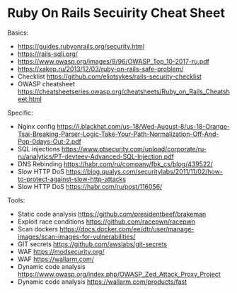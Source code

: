 # Ruby On Rails Secuirity Cheat Sheet

Basics:
- https://guides.rubyonrails.org/security.html
- https://rails-sqli.org/
- https://www.owasp.org/images/9/96/OWASP_Top_10-2017-ru.pdf
- https://xakep.ru/2013/12/03/ruby-on-rails-safe-problem/
- Checklist https://github.com/eliotsykes/rails-security-checklist
- OWASP cheatsheet https://cheatsheetseries.owasp.org/cheatsheets/Ruby_on_Rails_Cheatsheet.html

Specific:
- Nginx config https://i.blackhat.com/us-18/Wed-August-8/us-18-Orange-Tsai-Breaking-Parser-Logic-Take-Your-Path-Normalization-Off-And-Pop-0days-Out-2.pdf
- SQL injections https://www.ptsecurity.com/upload/corporate/ru-ru/analytics/PT-devteev-Advanced-SQL-Injection.pdf
- DNS Rebinding https://habr.com/ru/company/fbk_cs/blog/439522/
- Slow HTTP DoS https://blog.qualys.com/securitylabs/2011/11/02/how-to-protect-against-slow-http-attacks
- Slow HTTP DoS https://habr.com/ru/post/116056/

Tools:
- Static code analysis https://github.com/presidentbeef/brakeman
- Exploit race conditions https://github.com/racepwn/racepwn
- Scan dockers https://docs.docker.com/ee/dtr/user/manage-images/scan-images-for-vulnerabilities/
- GIT secrets https://github.com/awslabs/git-secrets
- WAF https://modsecurity.org/
- WAF https://wallarm.com/
- Dynamic code analysis https://www.owasp.org/index.php/OWASP_Zed_Attack_Proxy_Project
- Dynamic code analysis https://wallarm.com/products/fast
